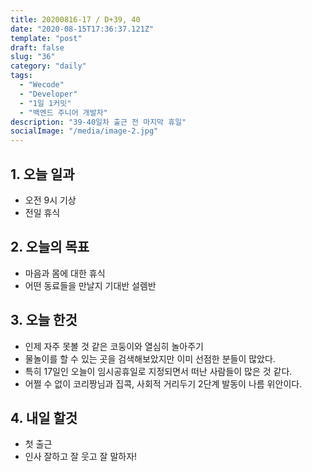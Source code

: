 ```yaml
---
title: 20200816-17 / D+39, 40
date: "2020-08-15T17:36:37.121Z"
template: "post"
draft: false
slug: "36"
category: "daily"
tags:
  - "Wecode"
  - "Developer"
  - "1일 1커밋"
  - "백엔드 주니어 개발자"
description: "39-40일차 출근 전 마지막 휴일"
socialImage: "/media/image-2.jpg"
---
```


## 1. 오늘 일과

- 오전 9시 기상
- 전일 휴식

## 2. 오늘의 목표

- 마음과 몸에 대한 휴식
- 어떤 동료들을 만날지 기대반 설렘반

## 3. 오늘 한것

- 인제 자주 못볼 것 같은 코둥이와 열심히 놀아주기
- 물놀이를 할 수 있는 곳을 검색해보았지만 이미 선점한 분들이 많았다.
- 특히 17일인 오늘이 임시공휴일로 지정되면서 떠난 사람들이 많은 것 같다.
- 어쩔 수 없이 코리짱님과 집콕, 사회적 거리두기 2단계 발동이 나름 위안이다.

## 4. 내일 할것

- 첫 출근
- 인사 잘하고 잘 웃고 잘 말하자!
